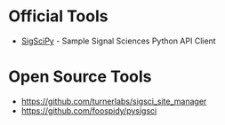 # Official Tools
- [SigSciPy](https://github.com/signalsciences/SigSciApiPy) - Sample Signal Sciences Python API Client

# Open Source Tools
- https://github.com/turnerlabs/sigsci_site_manager 
- https://github.com/foospidy/pysigsci
